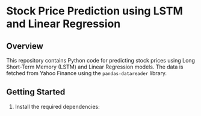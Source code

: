 # Stock Price Prediction using LSTM and Linear Regression

## Overview
This repository contains Python code for predicting stock prices using Long Short-Term Memory (LSTM) and Linear Regression models. The data is fetched from Yahoo Finance using the `pandas-datareader` library.

## Getting Started
1. Install the required dependencies:
